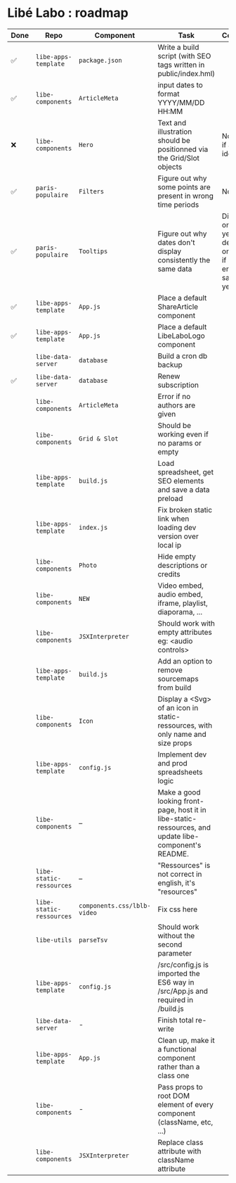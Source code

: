 # Libé Labo : roadmap

| Done | Repo                     | Component               | Task                                                                      | Comment                                            |
| ---- | ------------------------ | ----------------------- | ------------------------------------------------------------------------- | -------------------------------------------------- |
|  ✅  | `libe-apps-template`     | `package.json`          | Write a build script (with SEO tags written in public/index.hml)          |                                                    |
|  ✅  | `libe-components`        | `ArticleMeta`           | input dates to format YYYY/MM/DD HH:MM                                    |                                                    |
|  ❌  | `libe-components`        | `Hero`                  | Text and illustration should be positionned via the Grid/Slot objects     | Not sure if a good idea                            |
|  ✅  | `paris-populaire`        | `Filters`               | Figure out why some points are present in wrong time periods              | Not found                                          |
|  ✅  | `paris-populaire`        | `Tooltips`              | Figure out why dates don't display consistently the same data             | Displays only years by default, only one if start & end in same year|
|  ✅  | `libe-apps-template`     | `App.js`                | Place a default ShareArticle component                                    |                                                    |
|  ✅  | `libe-apps-template`     | `App.js`                | Place a default LibeLaboLogo component                                    |                                                    |
|      | `libe-data-server`       | `database`              | Build a cron db backup                                                    |                                                    |
|  ✅  | `libe-data-server`       | `database`              | Renew subscription                                                        |                                                    |
|      | `libe-components`        | `ArticleMeta`           | Error if no authors are given                                             |                                                    |
|      | `libe-components`        | `Grid & Slot`           | Should be working even if no params or empty                              |                                                    |
|      | `libe-apps-template`     | `build.js`              | Load spreadsheet, get SEO elements and save a data preload                |                                                    |
|      | `libe-apps-template`     | `index.js`              | Fix broken static link when loading dev version over local ip             |                                                    |
|      | `libe-components`        | `Photo`                 | Hide empty descriptions or credits                                        |                                                    |
|      | `libe-components`        | `NEW`                   | Video embed, audio embed, iframe, playlist, diaporama, ...                |                                                    |
|      | `libe-components`        | `JSXInterpreter`        | Should work with empty attributes eg: \<audio controls>                   |                                                    |
|      | `libe-apps-template`     | `build.js`              | Add an option to remove sourcemaps from build                             |                                                    |
|      | `libe-components`        | `Icon`                  | Display a \<Svg> of an icon in static-ressources, with only name and size props|                                               |
|      | `libe-apps-template`     | `config.js`             | Implement dev and prod spreadsheets logic                                 |                                                    |
|      | `libe-components`        | –                       | Make a good looking front-page, host it in libe-static-ressources, and update libe-component's README.|                        |
|      | `libe-static-ressources` | –                       | "Ressources" is not correct in english, it's "resources"                  |                                                    |
|      | `libe-static-ressources` | `components.css/lblb-video`| Fix css here                                                           |                                                    |
|      | `libe-utils`             | `parseTsv`              | Should work without the second parameter                                  |                                                    |
|      | `libe-apps-template`     | `config.js`             | /src/config.js is imported the ES6 way in /src/App.js and required in /build.js|                                               |
|      | `libe-data-server`       | -                       | Finish total re-write                                                     |                                                    |
|      | `libe-apps-template`     | `App.js`                  | Clean up, make it a functional component rather than a class one        |                                                    |
|      | `libe-components`        | -                       | Pass props to root DOM element of every component (className, etc, ...)   |                                                    |
|      | `libe-components`        | `JSXInterpreter`        | Replace class attribute with className attribute                          |                                                    |
